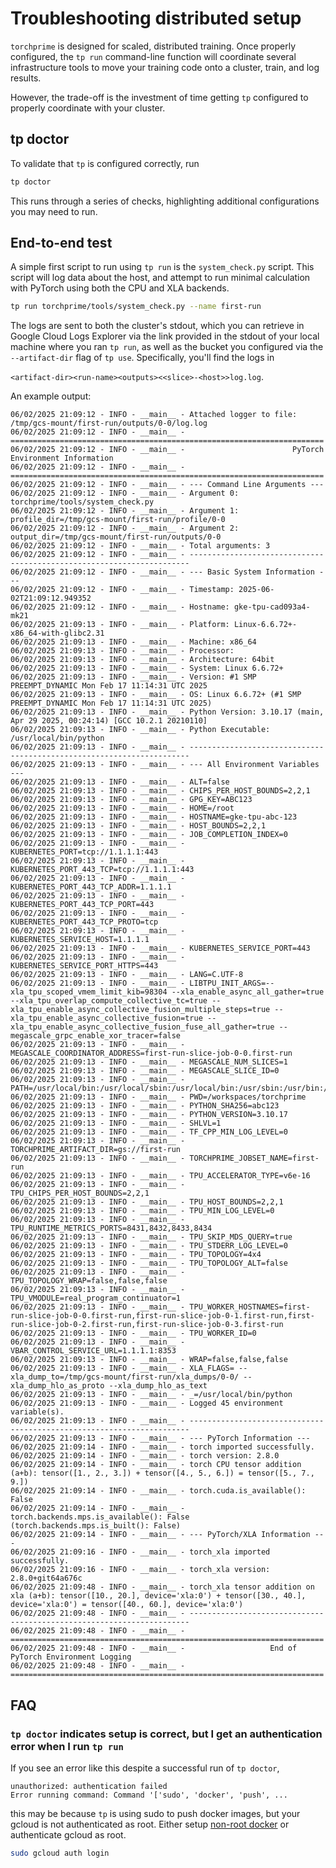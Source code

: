 # Troubleshooting distributed setup

`torchprime` is designed for scaled, distributed training. 
Once properly configured, the `tp run` command-line function 
will coordinate several infrastructure tools to move your
training code onto a cluster, train, and log results. 

However, the trade-off is the investment of time
getting `tp` configured to properly coordinate with your cluster. 

## tp doctor

To validate that `tp` is configured correctly, run

```sh
tp doctor
```

This runs through a series of checks, highlighting additional
configurations you may need to run.

## End-to-end test

A simple first script to run using `tp run` is the `system_check.py` script. 
This script will log data about the host, and attempt to run minimal
calculation with PyTorch using both the CPU and XLA backends. 

```sh
tp run torchprime/tools/system_check.py --name first-run
```

The logs are sent to both the cluster's stdout, which you can retrieve 
in Google Cloud Logs Explorer
via the link provided in the stdout of your local machine where you
ran `tp run`, as well as the bucket you configured via the 
`--artifact-dir` flag of `tp use`. Specifically, you'll find the logs in

`<artifact-dir><run-name><outputs><<slice>-<host>>log.log`.

An example output: 

```log
06/02/2025 21:09:12 - INFO - __main__ - Attached logger to file: /tmp/gcs-mount/first-run/outputs/0-0/log.log
06/02/2025 21:09:12 - INFO - __main__ - ======================================================================
06/02/2025 21:09:12 - INFO - __main__ -                        PyTorch Environment Information                
06/02/2025 21:09:12 - INFO - __main__ - ======================================================================
06/02/2025 21:09:12 - INFO - __main__ - --- Command Line Arguments ---
06/02/2025 21:09:12 - INFO - __main__ - Argument 0: torchprime/tools/system_check.py
06/02/2025 21:09:12 - INFO - __main__ - Argument 1: profile_dir=/tmp/gcs-mount/first-run/profile/0-0
06/02/2025 21:09:12 - INFO - __main__ - Argument 2: output_dir=/tmp/gcs-mount/first-run/outputs/0-0
06/02/2025 21:09:12 - INFO - __main__ - Total arguments: 3
06/02/2025 21:09:12 - INFO - __main__ - ----------------------------------------------------------------------
06/02/2025 21:09:12 - INFO - __main__ - --- Basic System Information ---
06/02/2025 21:09:12 - INFO - __main__ - Timestamp: 2025-06-02T21:09:12.949352
06/02/2025 21:09:12 - INFO - __main__ - Hostname: gke-tpu-cad093a4-mk21
06/02/2025 21:09:13 - INFO - __main__ - Platform: Linux-6.6.72+-x86_64-with-glibc2.31
06/02/2025 21:09:13 - INFO - __main__ - Machine: x86_64
06/02/2025 21:09:13 - INFO - __main__ - Processor: 
06/02/2025 21:09:13 - INFO - __main__ - Architecture: 64bit
06/02/2025 21:09:13 - INFO - __main__ - System: Linux 6.6.72+
06/02/2025 21:09:13 - INFO - __main__ - Version: #1 SMP PREEMPT_DYNAMIC Mon Feb 17 11:14:31 UTC 2025
06/02/2025 21:09:13 - INFO - __main__ - OS: Linux 6.6.72+ (#1 SMP PREEMPT_DYNAMIC Mon Feb 17 11:14:31 UTC 2025)
06/02/2025 21:09:13 - INFO - __main__ - Python Version: 3.10.17 (main, Apr 29 2025, 00:24:14) [GCC 10.2.1 20210110]
06/02/2025 21:09:13 - INFO - __main__ - Python Executable: /usr/local/bin/python
06/02/2025 21:09:13 - INFO - __main__ - ----------------------------------------------------------------------
06/02/2025 21:09:13 - INFO - __main__ - --- All Environment Variables ---
06/02/2025 21:09:13 - INFO - __main__ - ALT=false
06/02/2025 21:09:13 - INFO - __main__ - CHIPS_PER_HOST_BOUNDS=2,2,1
06/02/2025 21:09:13 - INFO - __main__ - GPG_KEY=ABC123
06/02/2025 21:09:13 - INFO - __main__ - HOME=/root
06/02/2025 21:09:13 - INFO - __main__ - HOSTNAME=gke-tpu-abc-123
06/02/2025 21:09:13 - INFO - __main__ - HOST_BOUNDS=2,2,1
06/02/2025 21:09:13 - INFO - __main__ - JOB_COMPLETION_INDEX=0
06/02/2025 21:09:13 - INFO - __main__ - KUBERNETES_PORT=tcp://1.1.1.1:443
06/02/2025 21:09:13 - INFO - __main__ - KUBERNETES_PORT_443_TCP=tcp://1.1.1.1:443
06/02/2025 21:09:13 - INFO - __main__ - KUBERNETES_PORT_443_TCP_ADDR=1.1.1.1
06/02/2025 21:09:13 - INFO - __main__ - KUBERNETES_PORT_443_TCP_PORT=443
06/02/2025 21:09:13 - INFO - __main__ - KUBERNETES_PORT_443_TCP_PROTO=tcp
06/02/2025 21:09:13 - INFO - __main__ - KUBERNETES_SERVICE_HOST=1.1.1.1
06/02/2025 21:09:13 - INFO - __main__ - KUBERNETES_SERVICE_PORT=443
06/02/2025 21:09:13 - INFO - __main__ - KUBERNETES_SERVICE_PORT_HTTPS=443
06/02/2025 21:09:13 - INFO - __main__ - LANG=C.UTF-8
06/02/2025 21:09:13 - INFO - __main__ - LIBTPU_INIT_ARGS=--xla_tpu_scoped_vmem_limit_kib=98304 --xla_enable_async_all_gather=true --xla_tpu_overlap_compute_collective_tc=true --xla_tpu_enable_async_collective_fusion_multiple_steps=true --xla_tpu_enable_async_collective_fusion=true --xla_tpu_enable_async_collective_fusion_fuse_all_gather=true --megascale_grpc_enable_xor_tracer=false
06/02/2025 21:09:13 - INFO - __main__ - MEGASCALE_COORDINATOR_ADDRESS=first-run-slice-job-0-0.first-run
06/02/2025 21:09:13 - INFO - __main__ - MEGASCALE_NUM_SLICES=1
06/02/2025 21:09:13 - INFO - __main__ - MEGASCALE_SLICE_ID=0
06/02/2025 21:09:13 - INFO - __main__ - PATH=/usr/local/bin:/usr/local/sbin:/usr/local/bin:/usr/sbin:/usr/bin:/sbin:/bin
06/02/2025 21:09:13 - INFO - __main__ - PWD=/workspaces/torchprime
06/02/2025 21:09:13 - INFO - __main__ - PYTHON_SHA256=abc123
06/02/2025 21:09:13 - INFO - __main__ - PYTHON_VERSION=3.10.17
06/02/2025 21:09:13 - INFO - __main__ - SHLVL=1
06/02/2025 21:09:13 - INFO - __main__ - TF_CPP_MIN_LOG_LEVEL=0
06/02/2025 21:09:13 - INFO - __main__ - TORCHPRIME_ARTIFACT_DIR=gs://first-run
06/02/2025 21:09:13 - INFO - __main__ - TORCHPRIME_JOBSET_NAME=first-run
06/02/2025 21:09:13 - INFO - __main__ - TPU_ACCELERATOR_TYPE=v6e-16
06/02/2025 21:09:13 - INFO - __main__ - TPU_CHIPS_PER_HOST_BOUNDS=2,2,1
06/02/2025 21:09:13 - INFO - __main__ - TPU_HOST_BOUNDS=2,2,1
06/02/2025 21:09:13 - INFO - __main__ - TPU_MIN_LOG_LEVEL=0
06/02/2025 21:09:13 - INFO - __main__ - TPU_RUNTIME_METRICS_PORTS=8431,8432,8433,8434
06/02/2025 21:09:13 - INFO - __main__ - TPU_SKIP_MDS_QUERY=true
06/02/2025 21:09:13 - INFO - __main__ - TPU_STDERR_LOG_LEVEL=0
06/02/2025 21:09:13 - INFO - __main__ - TPU_TOPOLOGY=4x4
06/02/2025 21:09:13 - INFO - __main__ - TPU_TOPOLOGY_ALT=false
06/02/2025 21:09:13 - INFO - __main__ - TPU_TOPOLOGY_WRAP=false,false,false
06/02/2025 21:09:13 - INFO - __main__ - TPU_VMODULE=real_program_continuator=1
06/02/2025 21:09:13 - INFO - __main__ - TPU_WORKER_HOSTNAMES=first-run-slice-job-0-0.first-run,first-run-slice-job-0-1.first-run,first-run-slice-job-0-2.first-run,first-run-slice-job-0-3.first-run
06/02/2025 21:09:13 - INFO - __main__ - TPU_WORKER_ID=0
06/02/2025 21:09:13 - INFO - __main__ - VBAR_CONTROL_SERVICE_URL=1.1.1.1:8353
06/02/2025 21:09:13 - INFO - __main__ - WRAP=false,false,false
06/02/2025 21:09:13 - INFO - __main__ - XLA_FLAGS= --xla_dump_to=/tmp/gcs-mount/first-run/xla_dumps/0-0/ --xla_dump_hlo_as_proto --xla_dump_hlo_as_text
06/02/2025 21:09:13 - INFO - __main__ - _=/usr/local/bin/python
06/02/2025 21:09:13 - INFO - __main__ - Logged 45 environment variable(s).
06/02/2025 21:09:13 - INFO - __main__ - ----------------------------------------------------------------------
06/02/2025 21:09:13 - INFO - __main__ - --- PyTorch Information ---
06/02/2025 21:09:14 - INFO - __main__ - torch imported successfully.
06/02/2025 21:09:14 - INFO - __main__ - torch version: 2.8.0
06/02/2025 21:09:14 - INFO - __main__ - torch CPU tensor addition (a+b): tensor([1., 2., 3.]) + tensor([4., 5., 6.]) = tensor([5., 7., 9.])
06/02/2025 21:09:14 - INFO - __main__ - torch.cuda.is_available(): False
06/02/2025 21:09:14 - INFO - __main__ - torch.backends.mps.is_available(): False (torch.backends.mps.is_built(): False)
06/02/2025 21:09:14 - INFO - __main__ - --- PyTorch/XLA Information ---
06/02/2025 21:09:16 - INFO - __main__ - torch_xla imported successfully.
06/02/2025 21:09:16 - INFO - __main__ - torch_xla version: 2.8.0+git64a676c
06/02/2025 21:09:48 - INFO - __main__ - torch_xla tensor addition on xla (a+b): tensor([10., 20.], device='xla:0') + tensor([30., 40.], device='xla:0') = tensor([40., 60.], device='xla:0')
06/02/2025 21:09:48 - INFO - __main__ - ----------------------------------------------------------------------
06/02/2025 21:09:48 - INFO - __main__ - ======================================================================
06/02/2025 21:09:48 - INFO - __main__ -                   End of PyTorch Environment Logging                  
06/02/2025 21:09:48 - INFO - __main__ - ======================================================================
```

## FAQ

### `tp doctor` indicates setup is correct, but I get an authentication error when I run `tp run`


If you see an error like this despite a successful run of
`tp doctor`, 

```
unauthorized: authentication failed
Error running command: Command '['sudo', 'docker', 'push', ... 
```

this may be because `tp` is using sudo to push docker images, but your
gcloud is not authenticated as root. Either setup 
[non-root docker](https://docs.docker.com/engine/install/linux-postinstall/)
or authenticate gcloud as root.

```sh
sudo gcloud auth login
```